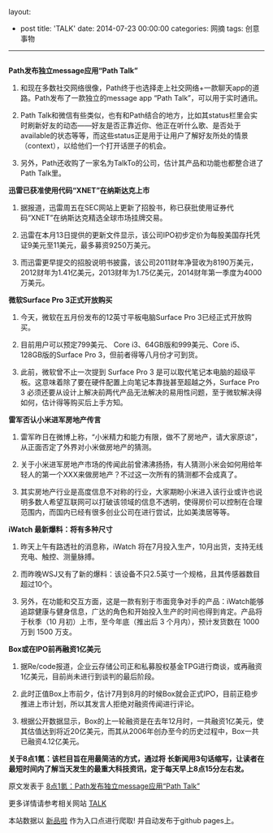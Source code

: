 layout: 
  - post 
title: 'TALK' 
date: 2014-07-23 00:00:00 
categories: 网摘 
tags: 创意事物 
---

<p><img src="http://a.36krcnd.com/photo/2014/34e4372dd2b7019fcf40e0afc6bd8742.jpg" alt=""/></p>

<p><strong>Path发布独立message应用“Path Talk”</strong></p>

<ol>
<li><p>和现在多数社交网络很像，Path终于也选择走上社交网络+一款聊天app的道路。Path发布了一款独立的message app “Path Talk”，可以用于实时通讯。</p></li>
<li><p>Path Talk和微信有些类似，也有和Path结合的地方，比如其status栏里会实时刷新好友的动态——好友是否正靠近你、他正在听什么歌、是否处于available的状态等等，而这些status正是用于让用户了解好友所处的情景（context），以给他们一个打开话匣子的机会。</p></li>
<li><p>另外，Path还收购了一家名为TalkTo的公司，估计其产品和功能也都整合进了Path Talk里。</p></li>
</ol>

<p><strong>迅雷已获准使用代码“XNET”在纳斯达克上市</strong></p>

<ol>
<li><p>据报道，迅雷周五在SEC网站上更新了招股书，称已获批使用证券代码“XNET”在纳斯达克精选全球市场挂牌交易。</p></li>
<li><p>迅雷在本月13日提供的更新文件显示，该公司IPO初步定价为每股美国存托凭证9美元至11美元，最多募资9250万美元。</p></li>
<li><p>而迅雷更早提交的招股说明书披露，该公司2011财年净营收为8190万美元，2012财年为1.41亿美元，2013财年为1.75亿美元，2014财年第一季度为4000万美元。</p></li>
</ol>

<p><strong>微软Surface Pro 3正式开放购买</strong></p>

<ol>
<li><p>今天，微软在五月份发布的12英寸平板电脑Surface Pro 3已经正式开放购买。</p></li>
<li><p>目前用户可以预定799美元、 Core i3、64GB版和999美元、Core i5、128GB版的Surface Pro 3，但前者得等八月份才可到货。</p></li>
<li><p>此前，微软曾不止一次提到 Surface Pro 3 是可以取代笔记本电脑的超级平板。这意味着除了要在硬件配置上向笔记本靠拢甚至超越之外，Surface Pro 3 必须还要从设计上解决前两代产品无法解决的易用性问题，至于微软解决得如何，估计得等购买后上手方知。</p></li>
</ol>

<p><strong>雷军否认小米进军房地产传言</strong></p>

<ol>
<li><p>雷军昨日在微博上称，“小米精力和能力有限，做不了房地产，请大家原谅”，从正面否定了外界对小米做房地产的猜测。</p></li>
<li><p>关于小米进军房地产市场的传闻此前曾沸沸扬扬，有人猜测小米会如何用给年轻人的第一个XXX来做房地产？不过这一次所有的猜测都不会成真了。</p></li>
<li><p>其实房地产行业是高度信息不对称的行业，大家期盼小米进入该行业或许也说明多数人希望互联网可以打破该领域的信息不透明，使得房价可以控制在合理范围内，而国内已经有很多创业公司在进行尝试，比如美澳居等等。</p></li>
</ol>

<p><strong>iWatch 最新爆料：将有多种尺寸</strong></p>

<ol>
<li><p>昨天上午有路透社的消息称，iWatch 将在7月投入生产，10月出货，支持无线充电、触控、测量脉搏。</p></li>
<li><p>而昨晚WSJ又有了新的爆料：该设备不只2.5英寸一个规格，且其传感器数目超过10个。</p></li>
<li><p>另外，在功能和交互方面，这是一款有别于市面竞争对手的产品：iWatch能够追踪健康与健身信息，广达的角色和开始投入生产的时间也得到肯定。产品将于秋季（10 月初）上市，至今年底（推出后 3 个月内），预计发货数在 1000 万到 1500 万支。</p></li>
</ol>

<p><strong>Box或在IPO前再融资1亿美元</strong></p>

<ol>
<li><p>据Re/code报道，企业云存储公司正和私募股权基金TPG进行商谈，或再融资1亿美元，目前尚未进行到谈判的最后阶段。</p></li>
<li><p>此时正值Box上市前夕，估计7月到8月的时候Box就会正式IPO，目前正稳步推进上市计划，所以其发言人拒绝对融资传闻进行评论。</p></li>
<li><p>根据公开数据显示，Box的上一轮融资是在去年12月时，一共融资1亿美元，使其估值达到将近20亿美元，而其从2006年创办至今的历史过程中，Box一共已融资4.12亿美元。</p></li>
</ol>

<p><strong>关于8点1氪：该栏目旨在用最简洁的方式，通过将 长新闻用3句话缩写，让读者在最短时间内了解当天发生的最重大科技资讯，定于每天早上8点15分左右发。</strong></p>
					<p></p>
					<p></p>  



原文发表于 [8点1氪：Path发布独立message应用“Path Talk”](http://www.36kr.com/p/213062.html)  

更多详情请参考相关网站 [TALK](https://www.indiegogo.com/projects/talk-an-innovative-aac-device-for-people-with-developmental-disabilities--2)  

本站数据以 [新品啦](http://xinpinla.com/) 作为入口点进行爬取! 并自动发布于github pages上。  
